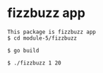 # fizzbuzz app

```
This package is fizzbuzz app
$ cd module-5/fizzbuzz

$ go build

$ ./fizzbuzz 1 20
```
